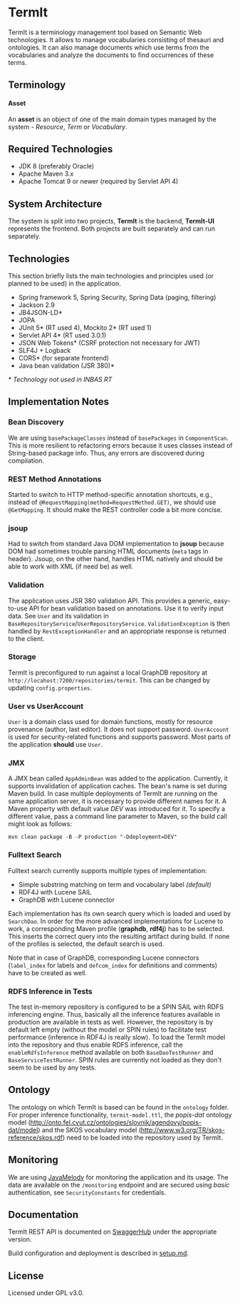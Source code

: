 # TermIt

TermIt is a terminology management tool based on Semantic Web technologies.
It allows to manage vocabularies consisting of thesauri and ontologies. It can also manage documents
which use terms from the vocabularies and analyze the documents to find occurrences of these terms.

## Terminology

#### Asset

An **asset** is an object of one of the main domain types managed by the system - _Resource_, _Term_ or _Vocabulary_.

## Required Technologies

- JDK 8 (preferably Oracle)
- Apache Maven 3.x
- Apache Tomcat 9 or newer (required by Servlet API 4)


## System Architecture

The system is split into two projects, __TermIt__ is the backend, __TermIt-UI__ represents the frontend.
Both projects are built separately and can run separately.


## Technologies

This section briefly lists the main technologies and principles used (or planned to be used) in the application.

- Spring framework 5, Spring Security, Spring Data (paging, filtering)
- Jackson 2.9
- JB4JSON-LD*
- JOPA
- JUnit 5* (RT used 4), Mockito 2* (RT used 1)
- Servlet API 4* (RT used 3.0.1)
- JSON Web Tokens* (CSRF protection not necessary for JWT)
- SLF4J + Logback
- CORS* (for separate frontend)
- Java bean validation (JSR 380)*

_* Technology not used in INBAS RT_

## Implementation Notes

### Bean Discovery

We are using `basePackageClasses` instead of `basePackages` in `ComponentScan`. This is more resilient to refactoring errors 
because it uses classes instead of String-based package info. Thus, any errors are discovered during compilation.

### REST Method Annotations

Started to switch to HTTP method-specific annotation shortcuts, e.g., instead of `@RequestMapping(method=RequestMethod.GET)`,
we should use `@GetMapping`. It should make the REST controller code a bit more concise.

### jsoup

Had to switch from standard Java DOM implementation to **jsoup** because DOM had sometimes trouble parsing HTML documents (`meta` tags in header).
Jsoup, on the other hand, handles HTML natively and should be able to work with XML (if need be) as well.

### Validation

The application uses JSR 380 validation API. This provides a generic, easy-to-use API for bean validation based on annotations.
Use it to verify input data. See `User` and its validation in `BaseRepositoryService`/`UserRepositoryService`.
`ValidationException` is then handled by `RestExceptionHandler` and an appropriate response is returned to the client.

### Storage

TermIt is preconfigured to run against a local GraphDB repository at `http://locahost:7200/repositories/termit`.
This can be changed by updating `config.properties`.


### User vs UserAccount
`User` is a domain class used for domain functions, mostly for resource provenance (author, last editor). It does not support password.
 `UserAccount` is used for security-related functions and supports password. Most parts of the application **should** use
 `User`.

### JMX

A JMX bean called `AppAdminBean` was added to the application. Currently, it supports invalidation of application caches.
The bean's name is set during Maven build. In case multiple deployments of TermIt are running on the same application server,
it is necessary to provide different names for it. A Maven property with default value _DEV_ was introduced for it. To specify
a different value, pass a command line parameter to Maven, so the build call might look as follows:

`mvn clean package -B -P production "-Ddeployment=DEV"`

### Fulltext Search

Fulltext search currently supports multiple types of implementation:

* Simple substring matching on term and vocabulary label _(default)_
* RDF4J with Lucene SAIL
* GraphDB with Lucene connector

Each implementation has its own search query which is loaded and used by `SearchDao`. In order for the more advanced implementations
for Lucene to work, a corresponding Maven profile (**graphdb**, **rdf4j**) has to be selected. This inserts the correct query into the resulting
artifact during build. If none of the profiles is selected, the default search is used.

Note that in case of GraphDB, corresponding Lucene connectors (`label_index` for labels and `defcom_index` for definitions and comments)
 have to be created as well.

### RDFS Inference in Tests

The test in-memory repository is configured to be a SPIN SAIL with RDFS inferencing engine. Thus, basically all the inference features available
in production are available in tests as well. However, the repository is by default left empty (without the model or SPIN rules) to facilitate test
performance (inference in RDF4J is really slow). To load the TermIt model into the repository and thus enable RDFS inference, call the `enableRdfsInference`
method available on both `BaseDaoTestRunner` and `BaseServiceTestRunner`. SPIN rules are currently not loaded as they don't seem to be used by any tests.

## Ontology

The ontology on which TermIt is based can be found in the `ontology` folder. For proper inference functionality, `termit-model.ttl`, the 
_popis-dat_ ontology model (http://onto.fel.cvut.cz/ontologies/slovnik/agendovy/popis-dat/model) and the SKOS vocabulary model 
(http://www.w3.org/TR/skos-reference/skos.rdf) need to be loaded into the repository 
used by TermIt.

## Monitoring

We are using [JavaMelody](https://github.com/javamelody/javamelody) for monitoring the application and its usage. The data are available
on the `/monitoring` endpoint and are secured using _basic_ authentication, see `SecurityConstants` for credentials.

## Documentation

TermIt REST API is documented on [SwaggerHub](https://app.swaggerhub.com/apis/ledvima1/TermIt/) under the appropriate version.

Build configuration and deployment is described in [setup.md](doc/setup.md).

## License

Licensed under GPL v3.0.
